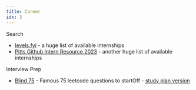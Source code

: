 ```yaml
---
title: Career
idx: 3
---
```


Search

- [levels.fyi](https://www.levels.fyi/internships/) - a huge list of available internships
- [Pitts Github Intern Resource 2023](https://github.com/pittcsc/Summer2023-Internships) - another huge list of available internships

Interview Prep

- [Blind 75](https://leetcode.com/discuss/general-discussion/460599/blind-75-leetcode-questions) - Famous 75 leetcode questions to startOff - [study plan version](https://www.techinterviewhandbook.org/grind75)
